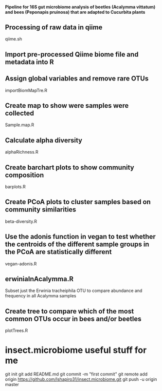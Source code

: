 #### Pipeline for 16S gut microbiome analysis of beetles (Acalymma vittatum) and bees (Peponapis pruinosa) that are adapted to Cucurbita plants

## Processing of raw data in qiime
qiime.sh

## Import pre-processed Qiime biome file and metadata into R
## Assign global variables and remove rare OTUs
importBiomMapTre.R

## Create map to show were samples were collected
Sample.map.R

## Calculate alpha diversity
alphaRichness.R

## Create barchart plots to show community composition
barplots.R

## Create PCoA plots to cluster samples based on community similarities
beta-diversity.R

## Use the adonis function in vegan to test whether the centroids of the different sample groups in the PCoA are statistically different
vegan-adonis.R

## erwiniaInAcalymma.R
Subset just the Erwinia tracheiphila OTU to compare abundance and frequency in all Acalymma samples

## Create tree to compare which of the most common OTUs occur in bees and/or beetles
plotTrees.R


# insect.microbiome useful stuff for me

git init
git add README.md
git commit -m "first commit"
git remote add origin https://github.com/lshapiro31/insect.microbiome.git
git push -u origin master

